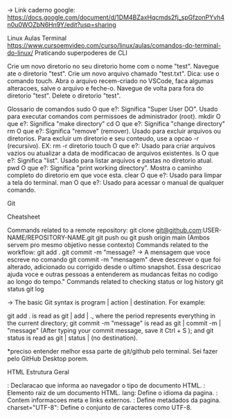 -> Link caderno google: 
https://docs.google.com/document/d/1DM4BZaxHqcmds2fj_spGfzonPYvh4n0u0WOZbN6Hn9Y/edit?usp=sharing

Linux
Aulas Terminal
https://www.cursoemvideo.com/curso/linux/aulas/comandos-do-terminal-do-linux/
Praticando superpoderes de CLI

Crie um novo diretorio no seu diretorio home com o nome "test". 
Navegue ate o diretorio "test". 
Crie um novo arquivo chamado "test.txt". Dica: use o comando touch.
Abra o arquivo recem-criado no VSCode, faca algumas alteracoes, salve o arquivo e feche-o. 
Navegue de volta para fora do diretorio "test". 
Delete o diretorio "test".



Glossario de comandos
sudo
O que e?: Significa "Super User DO". Usado para executar comandos com permissoes de administrador (root).
mkdir
O que e?: Significa "make directory"
cd
O que e?: Significa "change directory" 
rm
O que e?: Significa "remove" (remover). Usado para excluir arquivos ou diretorios.
Para excluir um diretorio e seu conteudo, use a opcao -r (recursivo). EX:
rm -r diretorio
touch
O que e?: Usado para criar arquivos vazios ou atualizar a data de modificacao de arquivos existentes.
ls
O que e?: Significa "list". Usado para listar arquivos e pastas no diretorio atual.
pwd
O que e?: Significa "print working directory". Mostra o caminho completo do diretorio em que voce esta.
clear
O que e?: Usado para limpar a tela do terminal.
man
O que e?: Usado para acessar o manual de qualquer comando.




Git

Cheatsheet

Commands related to a remote repository:
git clone git@github.com:USER-NAME/REPOSITORY-NAME.git
git push ou git push origin main (Ambos servem pro mesmo objetivo nesse contexto)
Commands related to the workflow:
git add .
git commit -m "message? -> A mensagem que voce escreve no comando git commit -m "mensagem" deve descrever o que foi alterado, adicionado ou corrigido desde o ultimo snapshot. Essa descricao ajuda voce e outras pessoas a entenderem as mudancas feitas no codigo ao longo do tempo."
Commands related to checking status or log history
git status
git log

-> The basic Git syntax is program | action | destination. For example:

git add . is read as git | add | ., where the period represents everything in the current directory;
git commit -m "message" is read as git | commit -m | "message" (After typing your commit message, save it Ctrl + S ); and
git status is read as git | status | (no destination).







*preciso entender melhor essa parte de git/github pelo terminal. Sei fazer pelo GitHub Desktop porem.




HTML
Estrutura Geral
<!DOCTYPE html>: Declaracao que informa ao navegador o tipo de documento HTML.
<html>: Elemento raiz de um documento HTML.
lang: Define o idioma da pagina.
<head>: Contem informacoes meta e links externos.
<meta>: Define metadados da pagina.
charset="UTF-8": Define o conjunto de caracteres como UTF-8.
<title>: Define o titulo exibido na aba do navegador.
<body>: Contem o conteudo visivel da pagina.
Links
<a>: Define um link.
href: Especifica o destino do link.
Links absolutos: Incluem esquema e dominio (ex.: https://site.com/pagina).
Links relativos: Referem-se a arquivos locais do mesmo site (ex.: ./pasta/arquivo.html).
./: Diretorio atual.
../: Diretorio pai (sobe um nivel).

Atributos Adicionais em Links
target: Define como o link sera aberto.
_blank: Abre o link em uma nova aba.
_self: Abre o link na mesma aba (comportamento padrao).
rel: Define a relacao entre a pagina atual e o link.
noopener: Melhora a seguranca ao evitar que a nova aba tenha acesso a pagina de origem.
noreferrer: Evita que informacoes de referencia (como URL da pagina atual) sejam enviadas ao site de destino.
nofollow: Indica aos motores de busca para nao seguirem o link, util para links patrocinados.


Exemplo de boas praticas ao usar target=?_blank?: 
<a href="https://example.com" target="_blank" rel="noopener noreferrer">Clique aqui</a>


Imagens
<img>: Insere imagens.
src: Caminho da imagem (absoluto ou relativo).
alt: Texto alternativo para acessibilidade (obrigatorio).
width e height: Especificam largura e altura da imagem (opcional, mas recomendado).
Void element: Nao possui tag de fechamento.
Boas Praticas
Use alt em todas as imagens para descrever o conteudo e garantir suporte para leitores de tela e falhas no carregamento.
Use links relativos para arquivos internos, e inclua ./ no inicio de links relativos para evitar problemas.

GitHub
Aulas GitHub (via app)
https://www.cursoemvideo.com/curso/curso-de-git-e-github/aulas/aulas-de-git-e-github

Commits

Uma boa mensagem de commit explicara o motivo por tras das suas alteracoes, ou seja, ela descreve qual problema suas alteracoes resolvem e como elas resolvem isso.

Commits eficazes consistem de duas partes separadas: um assunto e um corpo:
Assunto
Um resumo breve da alteracao que voce fez no projeto.

?Esta e a alteracao que fiz na base de codigo.?

Corpo
Descreva o problema que seu commit resolve e como resolve.


Agora que aprendemos o segredo para criar uma boa mensagem de commit, vamos tentar corrigir a mensagem de commit de antes:

Exemplo de bom commit:
Assunto:
Adicionei link e texto alternativo faltantes no logo da empresa.
Corpo:
Leitores de tela nao lerao as imagens para usuarios com deficiencia sem essas informacoes.

E lembre-se: o GitHub tem um limite de 72 caracteres, por isso recomendamos manter o assunto dos seus commits dentro dessa quantidade.

Quando fazer um commit
E onde voce salvaria o jogo pra nao dar ruim caso o personagem morra kkkkk
Ou seja, faca commits sempre que houver mudancas significativas no codigo, como corrigir um erro ou fazer uma funcionalidade funcionar corretamente. Isso cria um historico do seu progresso e permite voltar a versoes anteriores, caso algo quebre mais tarde.

Dica extra:
O "Conventional commits" e um exemplo de site com templates de commits que voce pode conhecer e utilizar: https://www.conventionalcommits.org/en/v1.0.0/











